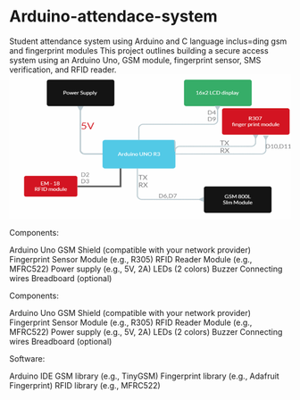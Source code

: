 # Arduino-attendace-system
Student attendance system using Arduino and C language inclus=ding gsm and fingerprint modules 
This project outlines building a secure access system using an Arduino Uno, GSM module, fingerprint sensor, SMS verification, and RFID reader. 
![Alt text][SETUP]

[SETUP]: image.png

 Components:

Arduino Uno
GSM Shield (compatible with your network provider)
Fingerprint Sensor Module (e.g., R305)
RFID Reader Module (e.g., MFRC522)
Power supply (e.g., 5V, 2A)
LEDs (2 colors)
Buzzer
Connecting wires
Breadboard (optional)


  Components:

Arduino Uno
GSM Shield (compatible with your network provider)
Fingerprint Sensor Module (e.g., R305)
RFID Reader Module (e.g., MFRC522)
Power supply (e.g., 5V, 2A)
LEDs (2 colors)
Buzzer
Connecting wires
Breadboard (optional)

Software:

Arduino IDE
GSM library (e.g., TinyGSM)
Fingerprint library (e.g., Adafruit Fingerprint)
RFID library (e.g., MFRC522)